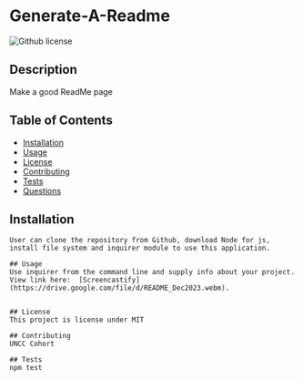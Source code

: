 # Generate-A-Readme
  ![Github license](http://img.shields.io/badge/license-MIT-blue.svg)

  ## Description 
  Make a good ReadMe page

  ## Table of Contents
  * [Installation](#installation)
  * [Usage](#usage)
  * [License](#license)
  * [Contributing](#contributing)
  * [Tests](#tests)
  * [Questions](#questions)
  

  ## Installation 
    User can clone the repository from Github, download Node for js, install file system and inquirer module to use this application. 

    ## Usage 
    Use inquirer from the command line and supply info about your project.  
    View link here:  [Screencastify](https://drive.google.com/file/d/README_Dec2023.webm).


    ## License 
    This project is license under MIT

    ## Contributing 
    UNCC Cohort

    ## Tests
    npm test
  